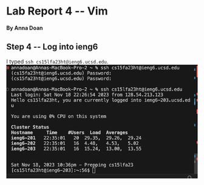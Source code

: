# Lab Report 4 -- Vim
__By Anna Doan__

## Step 4 -- Log into ieng6
I typed `ssh cs15lfa23ht@ieng6.ucsd.edu`.
![image](lab4-1.png)
